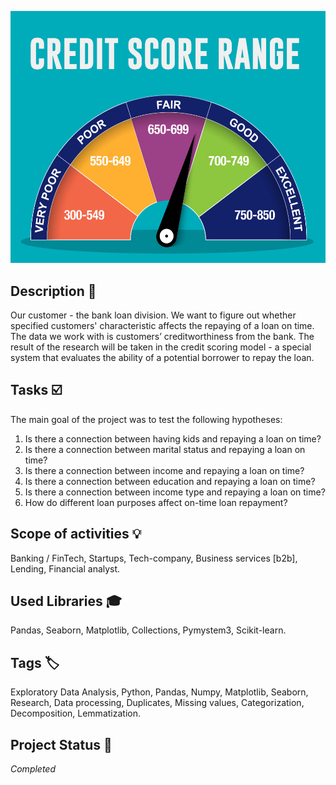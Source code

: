 ![Loan](credit-score.jpg)

## Description :key:
Our customer - the bank loan division. We want to figure out whether specified customers' characteristic affects the repaying of a loan on time. The data we work with is customers’ creditworthiness from the bank. The result of the research will be taken in the credit scoring model - a special system that evaluates the ability of a potential borrower to repay the loan.

## Tasks :ballot_box_with_check:
The main goal of the project was to test the following hypotheses:
  1. Is there a connection between having kids and repaying a loan on time?
  2. Is there a connection between marital status and repaying a loan on time?
  3. Is there a connection between income and repaying a loan on time?
  4. Is there a connection between education and repaying a loan on time?
  5. Is there a connection between income type and repaying a loan on time?
  6. How do different loan purposes affect on-time loan repayment?

## Scope of activities :bulb:
Banking / FinTech, Startups, Tech-company, Business services [b2b], Lending, Financial analyst.


## Used Libraries :mortar_board:
Pandas, Seaborn, Matplotlib, Collections, Pymystem3, Scikit-learn.


## Tags :label:
Exploratory Data Analysis, Python, Pandas, Numpy, Matplotlib, Seaborn, Research, Data processing, Duplicates, Missing values, Categorization, Decomposition, Lemmatization.


## Project Status :black_square_button:
_Completed_
